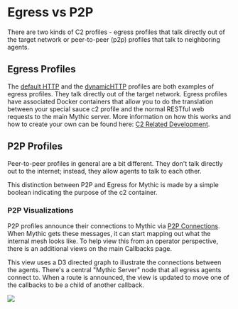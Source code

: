 # Egress vs P2P

There are two kinds of C2 profiles - egress profiles that talk directly out of the target network or peer-to-peer (p2p) profiles that talk to neighboring agents.

## Egress Profiles

The [default HTTP](http.md) and the [dynamicHTTP](dynamichttp.md) profiles are both examples of egress profiles. They talk directly out of the target network. Egress profiles have associated Docker containers that allow you to do the translation between your special sauce c2 profile and the normal RESTful web requests to the main Mythic server. More information on how this works and how to create your own can be found here: [C2 Related Development](../customizing/c2-related-development/).

## P2P Profiles

Peer-to-peer profiles in general are a bit different. They don't talk directly out to the internet; instead, they allow agents to talk to each other.&#x20;

This distinction between P2P and Egress for Mythic is made by a simple boolean indicating the purpose of the c2 container.

### P2P Visualizations

P2P profiles announce their connections to Mythic via [P2P Connections](../customizing/hooking-features/linking-agents/action-p2p\_info.md). When Mythic gets these messages, it can start mapping out what the internal mesh looks like. To help view this from an operator perspective, there is an additional views on the main Callbacks page.

This view uses a D3 directed graph to illustrate the connections between the agents. There's a central "Mythic Server" node that all egress agents connect to. When a route is announced, the view is updated to move one of the callbacks to be a child of another callback.

![](<../.gitbook/assets/Screen Shot 2022-02-27 at 7.38.46 PM.png>)

